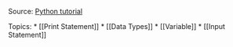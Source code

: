 Source:   [Python tutorial ]( https://www.youtube.com/watch?v=xErUnOKQbFw)

Topics:
         * [[Print Statement]]
         *  [[Data Types]]
         *  [[Variable]]
         * [[Input Statement]]